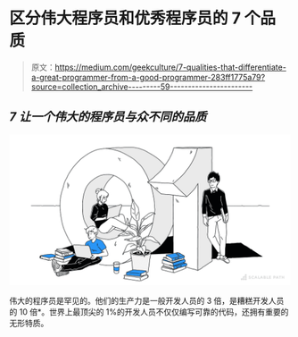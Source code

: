 # 区分伟大程序员和优秀程序员的 7 个品质

> 原文：<https://medium.com/geekculture/7-qualities-that-differentiate-a-great-programmer-from-a-good-programmer-283ff1775a79?source=collection_archive---------59----------------------->

## ***7*** *让一个伟大的程序员与众不同的品质*

![](img/f4ac07d415f1934ed221255246e7865e.png)

伟大的程序员是罕见的。他们的生产力是一般开发人员的 3 倍，是糟糕开发人员的 10 倍*。世界上最顶尖的 1%的开发人员不仅仅编写可靠的代码，还拥有重要的无形特质。
